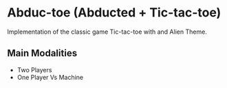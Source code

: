 # Abduc-toe (Abducted + Tic-tac-toe)
Implementation of the classic game Tic-tac-toe with and Alien Theme.

## Main Modalities
* Two Players
* One Player Vs Machine
